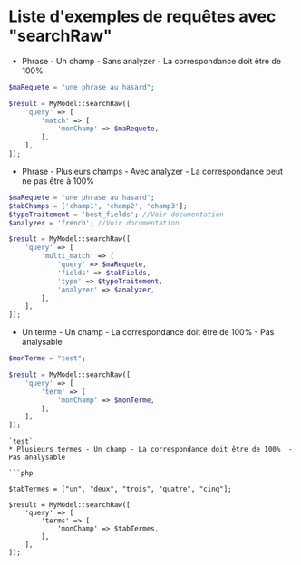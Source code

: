 # Liste d'exemples de requêtes avec "searchRaw"

* Phrase - Un champ - Sans analyzer - La correspondance doit être de 100%

```php  
$maRequete = "une phrase au hasard";

$result = MyModel::searchRaw([
    'query' => [
        'match' => [
            'monChamp' => $maRequete,
        ],
    ],
]);  
```

* Phrase - Plusieurs champs - Avec analyzer - La correspondance peut ne pas être à 100%   

```php  
$maRequete = "une phrase au hasard";
$tabChamps = ['champ1', 'champ2', 'champ3'];
$typeTraitement = 'best_fields'; //Voir documentation 
$analyzer = 'french'; //Voir documentation

$result = MyModel::searchRaw([
    'query' => [
        'multi_match' => [
            'query' => $maRequete,
            'fields' => $tabFields,
            'type' => $typeTraitement,
            'analyzer' => $analyzer,
        ],
    ],
]);  
```

* Un terme - Un champ - La correspondance doit être de 100% - Pas analysable   
```php  
$monTerme = "test";

$result = MyModel::searchRaw([
    'query' => [
        'term' => [
            'monChamp' => $monTerme,
        ],
    ],
]);  
```
```
`test`
* Plusieurs termes - Un champ - La correspondance doit être de 100%  - Pas analysable   

```php  

$tabTermes = ["un", "deux", "trois", "quatre", "cinq"];

$result = MyModel::searchRaw([
    'query' => [
        'terms' => [
            'monChamp' => $tabTermes,
        ],
    ],
]);  
```